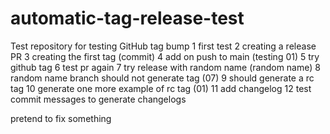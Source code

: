 # automatic-tag-release-test

Test repository for testing GitHub tag bump
1 first test
2 creating a release PR
3 creating the first tag (commit)
4 add on push to main (testing 01)
5 try github tag
6 test pr again
7 try release with random name (random name)
8 random name branch should not generate tag (07)
9 should generate a rc tag
10 generate one more example of rc tag (01)
11 add changelog
12 test commit messages to generate changelogs

pretend to fix something
